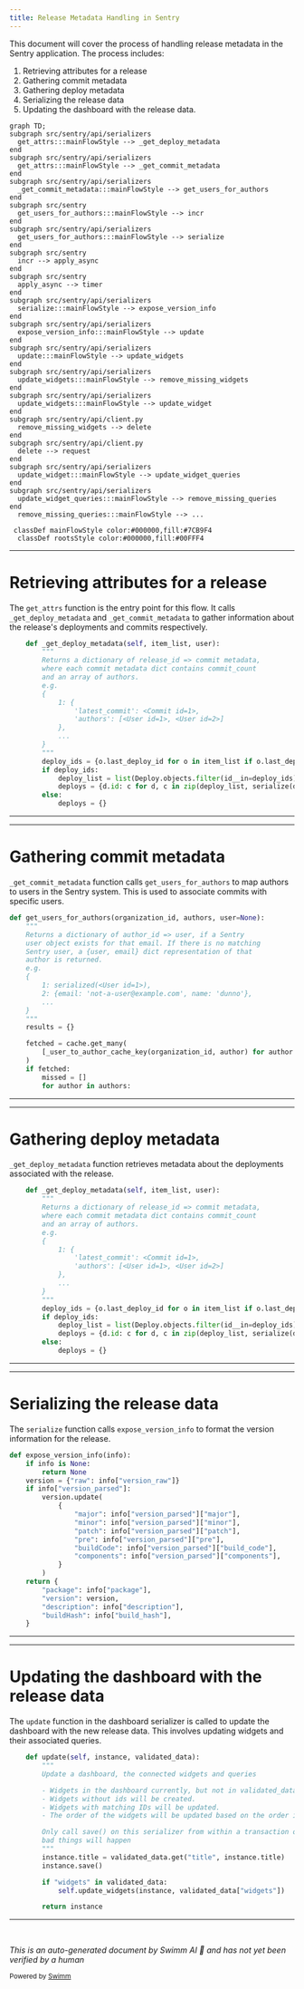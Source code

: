 ```yaml
---
title: Release Metadata Handling in Sentry
---
```

This document will cover the process of handling release metadata in the Sentry application. The process includes:

1. Retrieving attributes for a release
2. Gathering commit metadata
3. Gathering deploy metadata
4. Serializing the release data
5. Updating the dashboard with the release data.

```mermaid
graph TD;
subgraph src/sentry/api/serializers
  get_attrs:::mainFlowStyle --> _get_deploy_metadata
end
subgraph src/sentry/api/serializers
  get_attrs:::mainFlowStyle --> _get_commit_metadata
end
subgraph src/sentry/api/serializers
  _get_commit_metadata:::mainFlowStyle --> get_users_for_authors
end
subgraph src/sentry
  get_users_for_authors:::mainFlowStyle --> incr
end
subgraph src/sentry/api/serializers
  get_users_for_authors:::mainFlowStyle --> serialize
end
subgraph src/sentry
  incr --> apply_async
end
subgraph src/sentry
  apply_async --> timer
end
subgraph src/sentry/api/serializers
  serialize:::mainFlowStyle --> expose_version_info
end
subgraph src/sentry/api/serializers
  expose_version_info:::mainFlowStyle --> update
end
subgraph src/sentry/api/serializers
  update:::mainFlowStyle --> update_widgets
end
subgraph src/sentry/api/serializers
  update_widgets:::mainFlowStyle --> remove_missing_widgets
end
subgraph src/sentry/api/serializers
  update_widgets:::mainFlowStyle --> update_widget
end
subgraph src/sentry/api/client.py
  remove_missing_widgets --> delete
end
subgraph src/sentry/api/client.py
  delete --> request
end
subgraph src/sentry/api/serializers
  update_widget:::mainFlowStyle --> update_widget_queries
end
subgraph src/sentry/api/serializers
  update_widget_queries:::mainFlowStyle --> remove_missing_queries
end
  remove_missing_queries:::mainFlowStyle --> ...

 classDef mainFlowStyle color:#000000,fill:#7CB9F4
  classDef rootsStyle color:#000000,fill:#00FFF4
```

<SwmSnippet path="/src/sentry/api/serializers/models/release.py" line="180">

---

# Retrieving attributes for a release

The `get_attrs` function is the entry point for this flow. It calls `_get_deploy_metadata` and `_get_commit_metadata` to gather information about the release's deployments and commits respectively.

```python
    def _get_deploy_metadata(self, item_list, user):
        """
        Returns a dictionary of release_id => commit metadata,
        where each commit metadata dict contains commit_count
        and an array of authors.
        e.g.
        {
            1: {
                'latest_commit': <Commit id=1>,
                'authors': [<User id=1>, <User id=2>]
            },
            ...
        }
        """
        deploy_ids = {o.last_deploy_id for o in item_list if o.last_deploy_id}
        if deploy_ids:
            deploy_list = list(Deploy.objects.filter(id__in=deploy_ids))
            deploys = {d.id: c for d, c in zip(deploy_list, serialize(deploy_list, user))}
        else:
            deploys = {}

```

---

</SwmSnippet>

<SwmSnippet path="/src/sentry/api/serializers/models/release.py" line="54">

---

# Gathering commit metadata

`_get_commit_metadata` function calls `get_users_for_authors` to map authors to users in the Sentry system. This is used to associate commits with specific users.

```python
def get_users_for_authors(organization_id, authors, user=None):
    """
    Returns a dictionary of author_id => user, if a Sentry
    user object exists for that email. If there is no matching
    Sentry user, a {user, email} dict representation of that
    author is returned.
    e.g.
    {
        1: serialized(<User id=1>),
        2: {email: 'not-a-user@example.com', name: 'dunno'},
        ...
    }
    """
    results = {}

    fetched = cache.get_many(
        [_user_to_author_cache_key(organization_id, author) for author in authors]
    )
    if fetched:
        missed = []
        for author in authors:
```

---

</SwmSnippet>

<SwmSnippet path="/src/sentry/api/serializers/models/release.py" line="180">

---

# Gathering deploy metadata

`_get_deploy_metadata` function retrieves metadata about the deployments associated with the release.

```python
    def _get_deploy_metadata(self, item_list, user):
        """
        Returns a dictionary of release_id => commit metadata,
        where each commit metadata dict contains commit_count
        and an array of authors.
        e.g.
        {
            1: {
                'latest_commit': <Commit id=1>,
                'authors': [<User id=1>, <User id=2>]
            },
            ...
        }
        """
        deploy_ids = {o.last_deploy_id for o in item_list if o.last_deploy_id}
        if deploy_ids:
            deploy_list = list(Deploy.objects.filter(id__in=deploy_ids))
            deploys = {d.id: c for d, c in zip(deploy_list, serialize(deploy_list, user))}
        else:
            deploys = {}

```

---

</SwmSnippet>

<SwmSnippet path="/src/sentry/api/serializers/models/release.py" line="26">

---

# Serializing the release data

The `serialize` function calls `expose_version_info` to format the version information for the release.

```python
def expose_version_info(info):
    if info is None:
        return None
    version = {"raw": info["version_raw"]}
    if info["version_parsed"]:
        version.update(
            {
                "major": info["version_parsed"]["major"],
                "minor": info["version_parsed"]["minor"],
                "patch": info["version_parsed"]["patch"],
                "pre": info["version_parsed"]["pre"],
                "buildCode": info["version_parsed"]["build_code"],
                "components": info["version_parsed"]["components"],
            }
        )
    return {
        "package": info["package"],
        "version": version,
        "description": info["description"],
        "buildHash": info["build_hash"],
    }
```

---

</SwmSnippet>

<SwmSnippet path="/src/sentry/api/serializers/rest_framework/dashboard.py" line="329">

---

# Updating the dashboard with the release data

The `update` function in the dashboard serializer is called to update the dashboard with the new release data. This involves updating widgets and their associated queries.

```python
    def update(self, instance, validated_data):
        """
        Update a dashboard, the connected widgets and queries

        - Widgets in the dashboard currently, but not in validated_data will be removed.
        - Widgets without ids will be created.
        - Widgets with matching IDs will be updated.
        - The order of the widgets will be updated based on the order in the request data.

        Only call save() on this serializer from within a transaction or
        bad things will happen
        """
        instance.title = validated_data.get("title", instance.title)
        instance.save()

        if "widgets" in validated_data:
            self.update_widgets(instance, validated_data["widgets"])

        return instance
```

---

</SwmSnippet>

&nbsp;

*This is an auto-generated document by Swimm AI 🌊 and has not yet been verified by a human*

<SwmMeta version="3.0.0" repo-id="Z2l0aHViJTNBJTNBZGVtby1zZW50cnklM0ElM0Fzd2ltbWlv" repo-name="demo-sentry"><sup>Powered by [Swimm](/)</sup></SwmMeta>
